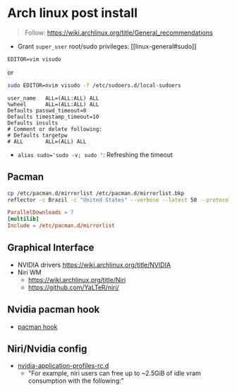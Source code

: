 # Arch linux post install

> Follow: https://wiki.archlinux.org/title/General_recommendations

- Grant `super_user` root/sudo privileges: [[linux-general#sudo]]

```
EDITOR=vim visudo
```
or

```sh
sudo EDITOR=nvim visudo -f /etc/sudoers.d/local-sudoers
```

```
user_name   ALL=(ALL:ALL) ALL
%wheel      ALL=(ALL:ALL) ALL
Defaults passwd_timeout=0
Defaults timestamp_timeout=10
Defaults insults
# Comment or delete following:
# Defaults targetpw
# ALL       ALL=(ALL) ALL
```

- `alias sudo='sudo -v; sudo '`: Refreshing the timeout

## Pacman

```sh
cp /etc/pacman.d/mirrorlist /etc/pacman.d/mirrorlist.bkp
reflector -c Brazil -c "United States" --verbose --latest 50 --protocol https --sort rate --save /etc/pacman.d/mirrorlist
```

```/etc/pacman.conf
ParallelDownloads = 7
[multilib]
Include = /etc/pacman.d/mirrorlist
```

## Graphical Interface

- NVIDIA drivers https://wiki.archlinux.org/title/NVIDIA
- Niri WM
  - https://wiki.archlinux.org/title/Niri
  - https://github.com/YaLTeR/niri/

## Nvidia pacman hook

- [pacman hook](https://wiki.archlinux.org/title/NVIDIA#pacman_hook)

## Niri/Nvidia config

- [nvidia-application-profiles-rc.d](https://wiki.archlinux.org/title/NVIDIA#nvidia-application-profiles-rc.d)
  - "For example, niri users can free up to ~2.5GiB of idle vram consumption with the following:"
